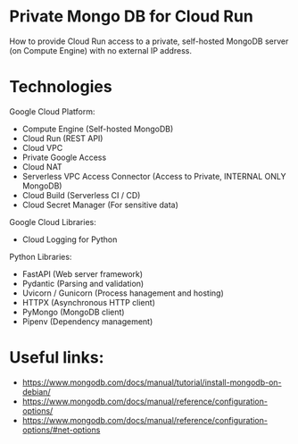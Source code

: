 # Private Mongo DB for Cloud Run

How to provide Cloud Run access to a private, self-hosted MongoDB server (on Compute Engine) with no external IP address.  

# Technologies

Google Cloud Platform:
* Compute Engine (Self-hosted MongoDB)
* Cloud Run (REST API)
* Cloud VPC
* Private Google Access
* Cloud NAT
* Serverless VPC Access Connector (Access to Private, INTERNAL ONLY MongoDB)
* Cloud Build (Serverless CI / CD)
* Cloud Secret Manager (For sensitive data)

Google Cloud Libraries:
* Cloud Logging for Python

Python Libraries:
* FastAPI (Web server framework)
* Pydantic (Parsing and validation)
* Uvicorn / Gunicorn (Process hanagement and hosting)
* HTTPX (Asynchronous HTTP client)
* PyMongo (MongoDB client)
* Pipenv (Dependency management)

# Useful links:

* https://www.mongodb.com/docs/manual/tutorial/install-mongodb-on-debian/
* https://www.mongodb.com/docs/manual/reference/configuration-options/
* https://www.mongodb.com/docs/manual/reference/configuration-options/#net-options